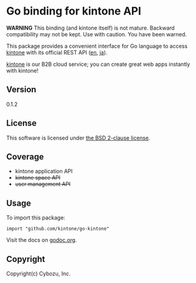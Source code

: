 Go binding for kintone API
==========================

**WARNING**
This binding (and kintone itself) is not mature.
Backward compatibility may not be kept.  Use with caution.
You have been warned.

This package provides a convenient interface for Go language
to access [kintone][] with its official REST API ([en][APIen], [ja][APIja]).

[kintone][] is our B2B cloud service; you can create great web apps instantly with kintone!

## Version

0.1.2

## License

This software is licensed under [the BSD 2-clause license][bsd2].

## Coverage

* kintone application API
* ~~kintone space API~~
* ~~user management API~~

## Usage

To import this package:

    import "github.com/kintone/go-kintone"

Visit the docs on [godoc.org][godoc].

[kintone]: https://www.kintone.com/
[APIen]: https://developer.kintone.io/hc/en-us
[APIja]: https://developer.cybozu.io/hc/ja
[bsd2]: http://opensource.org/licenses/BSD-2-Clause
[godoc]: http://godoc.org/github.com/kintone/go-kintone

## Copyright

Copyright(c) Cybozu, Inc.

